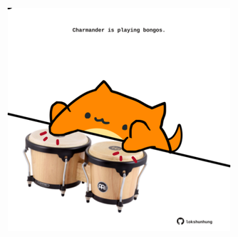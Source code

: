 <!-- built at 15/07/2022, 16:01:04 UTC -->
<p align="center">
  <img width="500" height="500" src="./ReadmeImage.svg">
</p>

